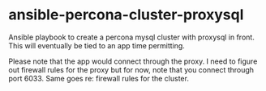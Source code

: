 # ansible-percona-cluster-proxysql
Ansible playbook to create a percona mysql cluster with proxysql in front.
This will eventually be tied to an app time permitting.

Please note that the app would connect through the proxy. I need to figure out
firewall rules for the proxy but for now, note that you connect through port
6033. Same goes re: firewall rules for the cluster.
